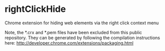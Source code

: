 rightClickHide
==============

Chrome extension for hiding web elements via the right click context menu

Note, the *.crx and *.pem files have been excluded from this public repository. They can be generated by following the compilation instructions here: http://developer.chrome.com/extensions/packaging.html
